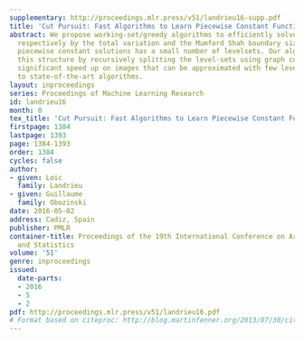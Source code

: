 ```yaml
---
supplementary: http://proceedings.mlr.press/v51/landrieu16-supp.pdf
title: 'Cut Pursuit: Fast Algorithms to Learn Piecewise Constant Functions'
abstract: We propose working-set/greedy algorithms to efficiently solve problems penalized
  respectively by the total variation and the Mumford Shah boundary size when the
  piecewise constant solutions has a small number of levelsets. Our algorithms exploit
  this structure by recursively splitting the level-sets using graph cuts. We obtain
  significant speed up on images that can be approximated with few levelsets compared
  to state-of-the-art algorithms.
layout: inproceedings
series: Proceedings of Machine Learning Research
id: landrieu16
month: 0
tex_title: 'Cut Pursuit: Fast Algorithms to Learn Piecewise Constant Functions'
firstpage: 1384
lastpage: 1393
page: 1384-1393
order: 1384
cycles: false
author:
- given: Loic
  family: Landrieu
- given: Guillaume
  family: Obozinski
date: 2016-05-02
address: Cadiz, Spain
publisher: PMLR
container-title: Proceedings of the 19th International Conference on Artificial Intelligence
  and Statistics
volume: '51'
genre: inproceedings
issued:
  date-parts:
  - 2016
  - 5
  - 2
pdf: http://proceedings.mlr.press/v51/landrieu16.pdf
# Format based on citeproc: http://blog.martinfenner.org/2013/07/30/citeproc-yaml-for-bibliographies/
---
```

